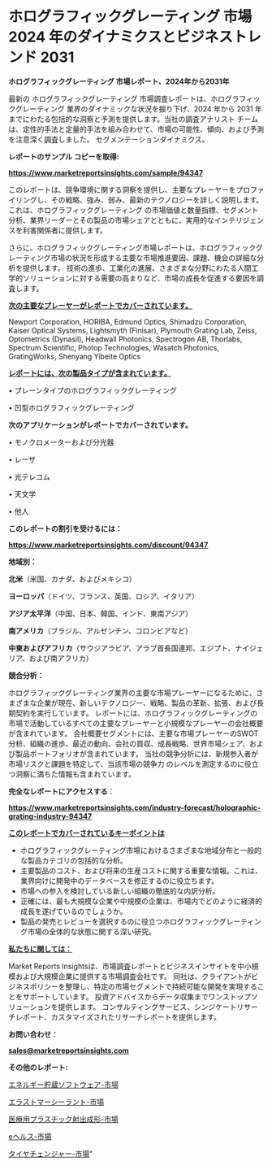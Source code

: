 # ホログラフィックグレーティング 市場 2024 年のダイナミクスとビジネストレンド 2031

<strong>ホログラフィックグレーティング 市場レポート、2024年から2031年</strong>

最新の ホログラフィックグレーティング 市場調査レポートは、ホログラフィックグレーティング 業界のダイナミックな状況を掘り下げ、2024 年から 2031 年までにわたる包括的な洞察と予測を提供します。当社の調査アナリスト チームは、定性的手法と定量的手法を組み合わせて、市場の可能性、傾向、および予測を注意深く調査しました。 セグメンテーションダイナミクス。



<strong>レポートのサンプル コピーを取得:</strong> <a href=https://www.marketreportsinsights.com/sample/94347>

<strong><u>https://www.marketreportsinsights.com/sample/94347</u></strong></a>

このレポートは、競争環境に関する洞察を提供し、主要なプレーヤーをプロファイリングし、その戦略、強み、弱み、最新のテクノロジーを詳しく説明します。 これは、ホログラフィックグレーティング の市場価値と数量指標、セグメント分析、業界リーダーとその製品の市場シェアとともに、実用的なインテリジェンスを利害関係者に提供します。

さらに、ホログラフィックグレーティング市場レポートは、ホログラフィックグレーティング市場の状況を形成する主要な市場推進要因、課題、機会の詳細な分析を提供します。 技術の進歩、工業化の進展、さまざまな分野にわたる人間工学的ソリューションに対する需要の高まりなど、市場の成長を促進する要因を調査します。



<strong><u>次の主要なプレーヤーがレポートでカバーされています。</u></strong>

Newport Corporation, HORIBA, Edmund Optics, Shimadzu Corporation, Kaiser Optical Systems, Lightsmyth (Finisar), Plymouth Grating Lab, Zeiss, Optometrics (Dynasil), Headwall Photonics, Spectrogon AB, Thorlabs, Spectrum Scientific, Photop Technologies, Wasatch Photonics, GratingWorks, Shenyang Yibeite Optics



<strong><u><b>レポートには、次の製品タイプが含まれています。</b></u></strong>

• プレーンタイプのホログラフィックグレーティング

• 凹型ホログラフィックグレーティング



<strong><b>次のアプリケーションがレポートでカバーされています。</b></strong>

• モノクロメーターおよび分光器

• レーザ

• 光テレコム

• 天文学

• 他人



<strong><b>このレポートの割引を受けるには：</b></strong><a href=https://www.marketreportsinsights.com/discount/94347>

<strong><u>https://www.marketreportsinsights.com/discount/94347</u></strong></a>



<strong>地域別：</strong>



<strong>北米</strong>（米国、カナダ、およびメキシコ）



<strong>ヨーロッパ</strong>（ドイツ、フランス、英国、ロシア、イタリア）



<strong>アジア太平洋</strong>（中国、日本、韓国、インド、東南アジア）



<strong>南アメリカ</strong>（ブラジル、アルゼンチン、コロンビアなど）



<strong>中東およびアフリカ</strong>（サウジアラビア、アラブ首長国連邦、エジプト、ナイジェリア、および南アフリカ）



<strong>競合分析：</strong>

ホログラフィックグレーティング業界の主要な市場プレーヤーになるために、さまざまな企業が現在、新しいテクノロジー、戦略、製品の革新、拡張、および長期契約を実行しています。 レポートには、ホログラフィックグレーティングの市場で活動しているすべての主要なプレーヤーと小規模なプレーヤーの会社概要が含まれています。 会社概要セグメントには、主要な市場プレーヤーのSWOT分析、組織の進歩、最近の動向、会社の買収、成長戦略、世界市場シェア、および製品ポートフォリオが含まれています。 当社の競争分析には、新規参入者が市場リスクと課題を特定して、当該市場の競争力 のレベルを測定するのに役立つ洞察に満ちた情報も含まれています。



<strong>完全なレポートにアクセスする</strong>：

<a href=https://www.marketreportsinsights.com/industry-forecast/holographic-grating-industry-94347>

<strong><u>https://www.marketreportsinsights.com/industry-forecast/holographic-grating-industry-94347</u></strong></a>



<strong><u><b>このレポートでカバーされているキーポイントは</b></u></strong>
<ul>
  <li>ホログラフィックグレーティング市場におけるさまざまな地域分布と一般的な製品カテゴリの包括的な分析。</li>
  <li>主要製品のコスト、および将来の生産コストに関する重要な情報。これは、業界向けに開発中のデータベースを修正するのに役立ちます。</li>
  <li>市場への参入を検討している新しい組織の徹底的な内訳分析。</li>
  <li>正確には、最も大規模な企業や中規模の企業は、市場内でどのように経済的成長を遂げているのでしょうか。</li>
  <li>製品の発売とレビューを選択するのに役立つホログラフィックグレーティング市場の全体的な状態に関する深い研究。</li>
</ul>


<strong><u><b>私たちに関しては：</b></u></strong>

Market Reports Insightsは、市場調査レポートとビジネスインサイトを中小規模および大規模企業に提供する市場調査会社です。 同社は、クライアントがビジネスポリシーを整理し、特定の市場セグメントで持続可能な開発を実現することをサポートしています。 投資アドバイスからデータ収集までワンストップソリューションを提供します。 コンサルティングサービス、シンジケートリサーチレポート、カスタマイズされたリサーチレポートを提供します。



<strong><b>お問い合わせ</b></strong>：

<a href=mailto:sales@marketreportsinsights.com>

<strong><u>sales@marketreportsinsights.com</u></strong></a>



<strong>その他のレポート:</strong>

<a href=https://www.linkedin.com/pulse/エネルギー貯蔵ソフトウェア-市場-2023-swot-分析と最新イノベーション-3ra6f/>エネルギー貯蔵ソフトウェア-市場</a>

<a href=https://www.linkedin.com/pulse/エラストマーシーラント-市場-2023-競争分析と事業成長-2030-pr-news-hub-fdwhf/>エラストマーシーラント-市場</a>

<a href=https://www.linkedin.com/pulse/医療用プラスチック射出成形-市場-2023-年のダイナミクスとビジネストレンド-ah7mf/>医療用プラスチック射出成形-市場</a>

<a href=https://www.linkedin.com/pulse/eヘルス-市場-2023-年のダイナミクスとビジネストレンド-2030-cwrzf/>eヘルス-市場</a>

<a href=https://www.linkedin.com/pulse/タイヤチェンジャー-市場-2023-最新の-cagr-および成長分析-2030-trend-titans-360-analysis-pteqf/>タイヤチェンジャー-市場</a>"
